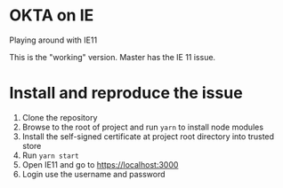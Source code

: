 # OKTA on IE
Playing around with IE11

This is the "working" version. Master has the IE 11 issue.

# Install and reproduce the issue
1. Clone the repository
1. Browse to the root of project and run `yarn` to install node modules
1. Install the self-signed certificate at project root directory into trusted store
1. Run `yarn start`
1. Open IE11 and go to [https://localhost:3000](https://localhost:3000)
1. Login use the username and password
